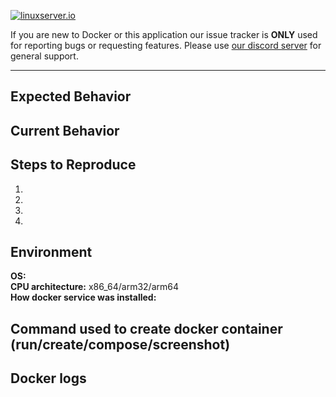 [linuxserverurl]: https://linuxserver.io
[![linuxserver.io](https://raw.githubusercontent.com/linuxserver/docker-templates/master/linuxserver.io/img/linuxserver_medium.png)][linuxserverurl]

If you are new to Docker or this application our issue tracker is **ONLY** used for reporting bugs or requesting features. Please use [our discord server](https://discord.gg/YWrKVTn) for general support.

<!--- Provide a general summary of the issue in the Title above -->

------------------------------

## Expected Behavior
<!--- Tell us what should happen -->

## Current Behavior
<!--- Tell us what happens instead of the expected behavior -->

## Steps to Reproduce
<!--- Provide a link to a live example, or an unambiguous set of steps to -->
<!--- reproduce this bug. Include code to reproduce, if relevant -->
1.
2.
3.
4.

## Environment
**OS:**      
**CPU architecture:** x86_64/arm32/arm64      
**How docker service was installed:**      
<!--- Providing context helps us come up with a solution that is most useful in the real world -->

## Command used to create docker container (run/create/compose/screenshot)
<!--- Provide your docker create/run command or compose yaml snippet, or a screenshot of settings if using a gui to create the container -->

## Docker logs
<!--- Provide a full docker log, output of "docker logs rdesktop" -->
